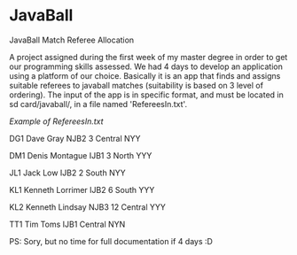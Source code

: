 # JavaBall
JavaBall Match Referee Allocation

A project assigned during the first week of my master degree in order to get our programming skills assessed. We had 4 days to develop an application using a platform of our choice. Basically it is an app that finds and assigns suitable referees to javaball matches (suitability is based on 3 level of ordering). The input of the app is in specific format, and must be located in sd card/javaball/, in a file named 'RefereesIn.txt'. 

<i>Example of RefereesIn.txt</i>


<p>DG1 Dave Gray NJB2 3 Central NYY</p>
<p>DM1 Denis Montague IJB1 3 North YYY</p>
<p>JL1 Jack Low IJB2 2 South NYY</p>
<p>KL1 Kenneth Lorrimer IJB2 6 South YYY</p>
<p>KL2 Kenneth Lindsay NJB3 12 Central YYY</p>
<p>TT1 Tim Toms IJB1 Central NYN</p>


PS: Sory, but no time for full documentation if 4 days :D